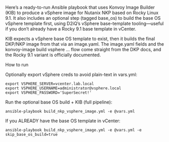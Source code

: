 Here’s a ready-to-run Ansible playbook that uses Konvoy Image Builder (KIB) to produce a vSphere image for Nutanix NKP based on Rocky Linux 9.1. It also includes an optional step (tagged base_os) to build the base OS vSphere template first, using D2iQ’s vSphere base-template tooling—useful if you don’t already have a Rocky 9.1 base template in vCenter.

KIB expects a vSphere base OS template to exist, then it builds the final DKP/NKP image from that via an image.yaml. The image.yaml fields and the konvoy-image build vsphere ... flow come straight from the DKP docs, and the Rocky 9.1 variant is officially documented. 

How to run

Optionally export vSphere creds to avoid plain-text in vars.yml:
```
export VSPHERE_SERVER=vcenter.lab.local
export VSPHERE_USERNAME=administrator@vsphere.local
export VSPHERE_PASSWORD='SuperSecret!'
```

Run the optional base OS build + KIB (full pipeline):
```
ansible-playbook build_nkp_vsphere_image.yml -e @vars.yml
```

If you ALREADY have the base OS template in vCenter:
```
ansible-playbook build_nkp_vsphere_image.yml -e @vars.yml -e skip_base_os_build=true
```
